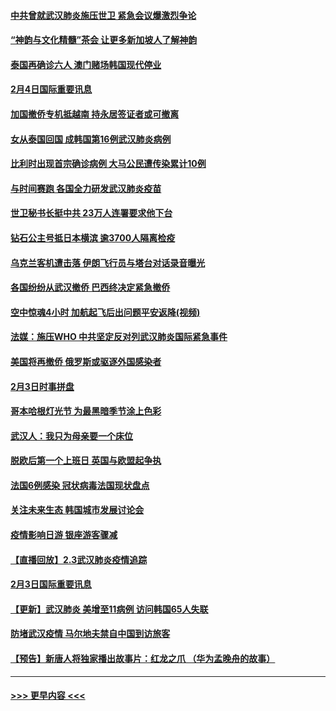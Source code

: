 #### [中共曾就武汉肺炎施压世卫 紧急会议爆激烈争论](../pages/prog202/a102769312.md?t=02050422) 
#### [“神韵与文化精髓”茶会 让更多新加坡人了解神韵](../pages/prog202/a102769286.md?t=02050422) 
#### [泰国再确诊六人 澳门赌场韩国现代停业](../pages/prog202/a102769239.md?t=02050422) 
#### [2月4日国际重要讯息](../pages/prog202/a102768884.md?t=02050422) 
#### [加国撤侨专机抵越南 持永居签证者或可撤离](../pages/prog202/a102768877.md?t=02050422) 
#### [女从泰国回国 成韩国第16例武汉肺炎病例](../pages/prog202/a102768669.md?t=02050422) 
#### [比利时出现首宗确诊病例 大马公民遭传染累计10例](../pages/prog202/a102768824.md?t=02050422) 
#### [与时间赛跑 各国全力研发武汉肺炎疫苗](../pages/prog202/a102768738.md?t=02050422) 
#### [世卫秘书长挺中共 23万人连署要求他下台](../pages/prog202/a102768717.md?t=02050422) 
#### [钻石公主号抵日本横滨 逾3700人隔离检疫](../pages/prog202/a102768714.md?t=02050422) 
#### [乌克兰客机遭击落 伊朗飞行员与塔台对话录音曝光](../pages/prog202/a102768645.md?t=02050422) 
#### [各国纷纷从武汉撤侨 巴西终决定紧急撤侨](../pages/prog202/a102768630.md?t=02050422) 
#### [空中惊魂4小时 加航起飞后出问题平安返降(视频)](../pages/prog202/a102768601.md?t=02050422) 
#### [法媒：施压WHO 中共坚定反对列武汉肺炎国际紧急事件](../pages/prog202/a102768584.md?t=02050422) 
#### [美国将再撤侨 俄罗斯或驱逐外国感染者](../pages/prog202/a102768247.md?t=02050422) 
#### [2月3日时事拼盘](../pages/prog202/a102768402.md?t=02050422) 
#### [哥本哈根灯光节 为最黑暗季节涂上色彩](../pages/prog202/a102768369.md?t=02050422) 
#### [武汉人：我只为母亲要一个床位](../pages/prog202/a102768250.md?t=02050422) 
#### [脱欧后第一个上班日 英国与欧盟起争执](../pages/prog202/a102768252.md?t=02050422) 
#### [法国6例感染 冠状病毒法国现状盘点](../pages/prog202/a102768157.md?t=02050422) 
#### [关注未来生态 韩国城市发展讨论会](../pages/prog202/a102768153.md?t=02050422) 
#### [疫情影响日游 银座游客骤减](../pages/prog202/a102768160.md?t=02050422) 
#### [【直播回放】2.3武汉肺炎疫情追踪](../pages/prog202/a102768128.md?t=02050422) 
#### [2月3日国际重要讯息](../pages/prog202/a102767896.md?t=02050422) 
#### [【更新】武汉肺炎 美增至11病例 访问韩国65人失联](../pages/prog202/a102758911.md?t=02050422) 
#### [防堵武汉疫情 马尔地夫禁自中国到访旅客](../pages/prog202/a102767847.md?t=02050422) 
#### [【预告】新唐人将独家播出故事片：红龙之爪 （华为孟晚舟的故事）](../pages/prog202/a102767728.md?t=02050422) 

----
#### [ >>> 更早内容 <<< ](../indexes/prog202-earlier.md)
